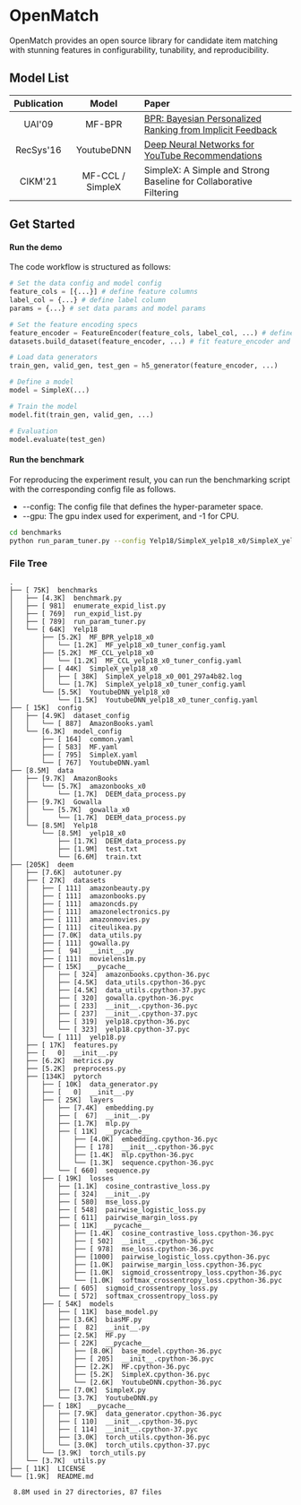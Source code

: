 # OpenMatch
OpenMatch provides an open source library for candidate item matching with stunning features in configurability, tunability, and reproducibility. 

## Model List

| Publication |    Model   |  Paper                                                                                       |
| :----:|:----------:|:--------------------------------------------------------------------------------------------|
| UAI'09 |   MF-BPR   |      [BPR: Bayesian Personalized Ranking from Implicit Feedback](https://arxiv.org/ftp/arxiv/papers/1205/1205.2618.pdf)                         |
| RecSys'16 | YoutubeDNN |    [Deep Neural Networks for YouTube Recommendations](https://dl.acm.org/doi/10.1145/2959100.2959190)                               |
| CIKM'21 |    MF-CCL / SimpleX    |    SimpleX: A Simple and Strong Baseline for Collaborative Filtering  |


## Get Started

#### Run the demo

The code workflow is structured as follows:

```python
# Set the data config and model config
feature_cols = [{...}] # define feature columns
label_col = {...} # define label column
params = {...} # set data params and model params

# Set the feature encoding specs
feature_encoder = FeatureEncoder(feature_cols, label_col, ...) # define the feature encoder
datasets.build_dataset(feature_encoder, ...) # fit feature_encoder and build dataset 

# Load data generators
train_gen, valid_gen, test_gen = h5_generator(feature_encoder, ...)

# Define a model
model = SimpleX(...)

# Train the model
model.fit(train_gen, valid_gen, ...)

# Evaluation
model.evaluate(test_gen)

```

#### Run the benchmark

For reproducing the experiment result, you can run the benchmarking script with the corresponding config file as follows.

+ --config: The config file that defines the hyper-parameter space.
+ --gpu: The gpu index used for experiment, and -1 for CPU.

```bash
cd benchmarks
python run_param_tuner.py --config Yelp18/SimpleX_yelp18_x0/SimpleX_yelp18_x0_tuner_config.yaml --gpu 0

```

### File Tree
```
.
├── [ 75K]  benchmarks
│   ├── [4.3K]  benchmark.py
│   ├── [ 981]  enumerate_expid_list.py
│   ├── [ 769]  run_expid_list.py
│   ├── [ 789]  run_param_tuner.py
│   └── [ 64K]  Yelp18
│       ├── [5.2K]  MF_BPR_yelp18_x0
│       │   └── [1.2K]  MF_yelp18_x0_tuner_config.yaml
│       ├── [5.2K]  MF_CCL_yelp18_x0
│       │   └── [1.2K]  MF_CCL_yelp18_x0_tuner_config.yaml
│       ├── [ 44K]  SimpleX_yelp18_x0
│       │   ├── [ 38K]  SimpleX_yelp18_x0_001_297a4b82.log
│       │   └── [1.7K]  SimpleX_yelp18_x0_tuner_config.yaml
│       └── [5.5K]  YoutubeDNN_yelp18_x0
│           └── [1.5K]  YoutubeDNN_yelp18_x0_tuner_config.yaml
├── [ 15K]  config
│   ├── [4.9K]  dataset_config
│   │   └── [ 887]  AmazonBooks.yaml
│   └── [6.3K]  model_config
│       ├── [ 164]  common.yaml
│       ├── [ 583]  MF.yaml
│       ├── [ 795]  SimpleX.yaml
│       └── [ 767]  YoutubeDNN.yaml
├── [8.5M]  data
│   ├── [9.7K]  AmazonBooks
│   │   └── [5.7K]  amazonbooks_x0
│   │       └── [1.7K]  DEEM_data_process.py
│   ├── [9.7K]  Gowalla
│   │   └── [5.7K]  gowalla_x0
│   │       └── [1.7K]  DEEM_data_process.py
│   └── [8.5M]  Yelp18
│       └── [8.5M]  yelp18_x0
│           ├── [1.7K]  DEEM_data_process.py
│           ├── [1.9M]  test.txt
│           └── [6.6M]  train.txt
├── [205K]  deem
│   ├── [7.6K]  autotuner.py
│   ├── [ 27K]  datasets
│   │   ├── [ 111]  amazonbeauty.py
│   │   ├── [ 111]  amazonbooks.py
│   │   ├── [ 111]  amazoncds.py
│   │   ├── [ 111]  amazonelectronics.py
│   │   ├── [ 111]  amazonmovies.py
│   │   ├── [ 111]  citeulikea.py
│   │   ├── [7.0K]  data_utils.py
│   │   ├── [ 111]  gowalla.py
│   │   ├── [  94]  __init__.py
│   │   ├── [ 111]  movielens1m.py
│   │   ├── [ 15K]  __pycache__
│   │   │   ├── [ 324]  amazonbooks.cpython-36.pyc
│   │   │   ├── [4.5K]  data_utils.cpython-36.pyc
│   │   │   ├── [4.5K]  data_utils.cpython-37.pyc
│   │   │   ├── [ 320]  gowalla.cpython-36.pyc
│   │   │   ├── [ 233]  __init__.cpython-36.pyc
│   │   │   ├── [ 237]  __init__.cpython-37.pyc
│   │   │   ├── [ 319]  yelp18.cpython-36.pyc
│   │   │   └── [ 323]  yelp18.cpython-37.pyc
│   │   └── [ 111]  yelp18.py
│   ├── [ 17K]  features.py
│   ├── [   0]  __init__.py
│   ├── [6.2K]  metrics.py
│   ├── [5.2K]  preprocess.py
│   ├── [134K]  pytorch
│   │   ├── [ 10K]  data_generator.py
│   │   ├── [   0]  __init__.py
│   │   ├── [ 25K]  layers
│   │   │   ├── [7.4K]  embedding.py
│   │   │   ├── [  67]  __init__.py
│   │   │   ├── [1.7K]  mlp.py
│   │   │   ├── [ 11K]  __pycache__
│   │   │   │   ├── [4.0K]  embedding.cpython-36.pyc
│   │   │   │   ├── [ 178]  __init__.cpython-36.pyc
│   │   │   │   ├── [1.4K]  mlp.cpython-36.pyc
│   │   │   │   └── [1.3K]  sequence.cpython-36.pyc
│   │   │   └── [ 660]  sequence.py
│   │   ├── [ 19K]  losses
│   │   │   ├── [1.1K]  cosine_contrastive_loss.py
│   │   │   ├── [ 324]  __init__.py
│   │   │   ├── [ 580]  mse_loss.py
│   │   │   ├── [ 548]  pairwise_logistic_loss.py
│   │   │   ├── [ 611]  pairwise_margin_loss.py
│   │   │   ├── [ 11K]  __pycache__
│   │   │   │   ├── [1.4K]  cosine_contrastive_loss.cpython-36.pyc
│   │   │   │   ├── [ 502]  __init__.cpython-36.pyc
│   │   │   │   ├── [ 978]  mse_loss.cpython-36.pyc
│   │   │   │   ├── [1000]  pairwise_logistic_loss.cpython-36.pyc
│   │   │   │   ├── [1.0K]  pairwise_margin_loss.cpython-36.pyc
│   │   │   │   ├── [1.0K]  sigmoid_crossentropy_loss.cpython-36.pyc
│   │   │   │   └── [1.0K]  softmax_crossentropy_loss.cpython-36.pyc
│   │   │   ├── [ 605]  sigmoid_crossentropy_loss.py
│   │   │   └── [ 572]  softmax_crossentropy_loss.py
│   │   ├── [ 54K]  models
│   │   │   ├── [ 11K]  base_model.py
│   │   │   ├── [3.6K]  biasMF.py
│   │   │   ├── [  82]  __init__.py
│   │   │   ├── [2.5K]  MF.py
│   │   │   ├── [ 22K]  __pycache__
│   │   │   │   ├── [8.0K]  base_model.cpython-36.pyc
│   │   │   │   ├── [ 205]  __init__.cpython-36.pyc
│   │   │   │   ├── [2.2K]  MF.cpython-36.pyc
│   │   │   │   ├── [5.2K]  SimpleX.cpython-36.pyc
│   │   │   │   └── [2.6K]  YoutubeDNN.cpython-36.pyc
│   │   │   ├── [7.0K]  SimpleX.py
│   │   │   └── [3.7K]  YoutubeDNN.py
│   │   ├── [ 18K]  __pycache__
│   │   │   ├── [7.9K]  data_generator.cpython-36.pyc
│   │   │   ├── [ 110]  __init__.cpython-36.pyc
│   │   │   ├── [ 114]  __init__.cpython-37.pyc
│   │   │   ├── [3.0K]  torch_utils.cpython-36.pyc
│   │   │   └── [3.0K]  torch_utils.cpython-37.pyc
│   │   └── [3.9K]  torch_utils.py
│   └── [3.7K]  utils.py
├── [ 11K]  LICENSE
└── [1.9K]  README.md

 8.8M used in 27 directories, 87 files
```



